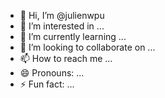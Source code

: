 - 👋 Hi, I’m @julienwpu
- 👀 I’m interested in ...
- 🌱 I’m currently learning ...
- 💞️ I’m looking to collaborate on ...
- 📫 How to reach me ...
- 😄 Pronouns: ...
- ⚡ Fun fact: ...

<!---
julienwpu/julienwpu is a ✨ special ✨ repository because its `README.md` (this file) appears on your GitHub profile.
You can click the Preview link to take a look at your changes.
--->
